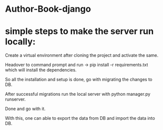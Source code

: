 # Author-Book-django

# simple steps to make the server run  locally:

Create a virtual environment after cloning the project and activate the same.

Headover to command prompt and run -> pip install -r requirements.txt which will install the dependencies.

So all the installation and setup is done, go with migrating the changes to DB.

After successful migrations run the local server with python manager.py runserver.

Done and go with it.

With this, one can able to export the data from DB and import the data into DB.

